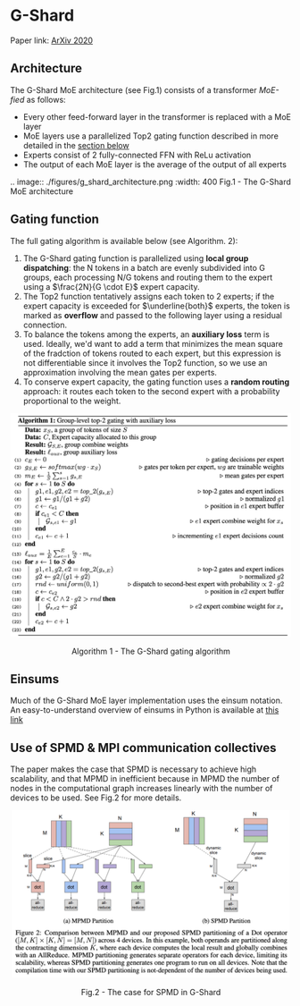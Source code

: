 # G-Shard
Paper link: [ArXiv 2020](https://arxiv.org/abs/2006.16668)

## Architecture
The G-Shard MoE architecture (see Fig.1) consists of a transformer _MoE-fied_ as follows:

* Every other feed-forward layer in the transformer is replaced with a MoE layer
* MoE layers use a parallelized Top2 gating function described in more detailed in the [section below](#gating-function)
* Experts consist of 2 fully-connected FFN with ReLu activation
* The output of each MoE layer is the average of the output of all experts

<!-- <p align = "center">
<img src="./figures/g_shard_architecture.png", height="400px">
</p>
<p align = "center">
Fig.1 - The G-Shard MoE architecture
</p> -->
.. image:: ./figures/g_shard_architecture.png
  :width: 400
Fig.1 - The G-Shard MoE architecture


## Gating function
The full gating algorithm is available below (see Algorithm. 2):

1. The G-Shard gating function is parallelized using **local group dispatching**: the N tokens in a batch are evenly subdivided into G groups, each processing N/G tokens and routing them to the expert using a $\frac{2N}{G \cdot E}$ expert capacity. 
2. The Top2 function tentatively assigns each token to 2 experts; if the expert capacity is exceeded for $\underline{both}$ experts, the token is marked as **overflow** and passed to the following layer using a residual connection. 
3. To balance the tokens among the experts, an **auxiliary loss** term is used. Ideally, we'd want to add a term that minimizes the mean square of the fradction of tokens routed to each expert, but this expression is not differentiable since it involves the Top2 function, so we use an approximation involving the mean gates per experts.
4. To conserve expert capacity, the gating function uses a **random routing** approach: it routes each token to the second expert with a probability proportional to the weight. 

<p align = "center">
<img src="./figures/g_shard_alg_1.png", height="400px">
</p>
<p align = "center">
Algorithm 1 - The G-Shard gating algorithm
</p>


## Einsums
Much of the G-Shard MoE layer implementation uses the einsum notation. An easy-to-understand overview of einsums in Python is available at [this link](https://ajcr.net/Basic-guide-to-einsum/)

## Use of SPMD & MPI communication collectives
The paper makes the case that SPMD is necessary to achieve high scalability, and that MPMD in inefficient because in MPMD the number of nodes in the computational graph increases linearly with the number of devices to be used. See Fig.2 for more details.

<p align = "center">
<img src="./figures/g_shard_SPMD.png", height="300px">
</p>
<p align = "center">
Fig.2 - The case for SPMD in G-Shard
</p>

